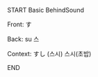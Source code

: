 START
Basic BehindSound

Front:
す


Back:
su 스


Context:
すし (스시)
스시(초밥)
<!--ID: 1744196207308-->
END